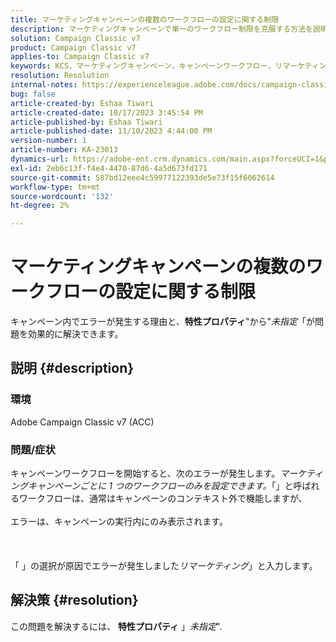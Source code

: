 ```yaml
---
title: マーケティングキャンペーンの複数のワークフローの設定に関する制限
description: マーケティングキャンペーンで単一のワークフロー制限を克服する方法を説明します。
solution: Campaign Classic v7
product: Campaign Classic v7
applies-to: Campaign Classic v7
keywords: KCS，マーケティングキャンペーン，キャンペーンワークフロー，リマーケティング，特性フィールド， ACC, Adobe Campaign Classic，トラブルシューティング
resolution: Resolution
internal-notes: https://experienceleague.adobe.com/docs/campaign-classic/using/orchestrating-campaigns/orchestrate-campaigns/marketing-campaign-templates.html?lang=en#general-configuration
bug: false
article-created-by: Eshaa Tiwari
article-created-date: 10/17/2023 3:45:54 PM
article-published-by: Eshaa Tiwari
article-published-date: 11/10/2023 4:44:00 PM
version-number: 1
article-number: KA-23013
dynamics-url: https://adobe-ent.crm.dynamics.com/main.aspx?forceUCI=1&pagetype=entityrecord&etn=knowledgearticle&id=b4942d3f-046d-ee11-8df0-6045bd006a22
exl-id: 2eb6c13f-f4e4-4470-87d6-4a5d673fd171
source-git-commit: 587bd12eee4c59977122393de5e73f15f6062614
workflow-type: tm+mt
source-wordcount: '132'
ht-degree: 2%

---
```


# マーケティングキャンペーンの複数のワークフローの設定に関する制限


キャンペーン内でエラーが発生する理由と、<b>特性プロパティ</b>&quot;から&quot;*未指定*「が問題を効果的に解決できます。

## 説明 {#description}


### 環境

Adobe Campaign Classic v7 (ACC)

### 問題/症状

キャンペーンワークフローを開始すると、次のエラーが発生します。*マーケティングキャンペーンごとに 1 つのワークフローのみを設定できます。*「」と呼ばれるワークフローは、通常はキャンペーンのコンテキスト外で機能しますが、
<br><br>エラーは、キャンペーンの実行内にのみ表示されます。<br><br> <br><br>「 」の選択が原因でエラーが発生しました&#x200B;*リマーケティング*」と入力します。<br>

## 解決策 {#resolution}


この問題を解決するには、 <b>特性プロパティ</b> 」*未指定*&quot;.
